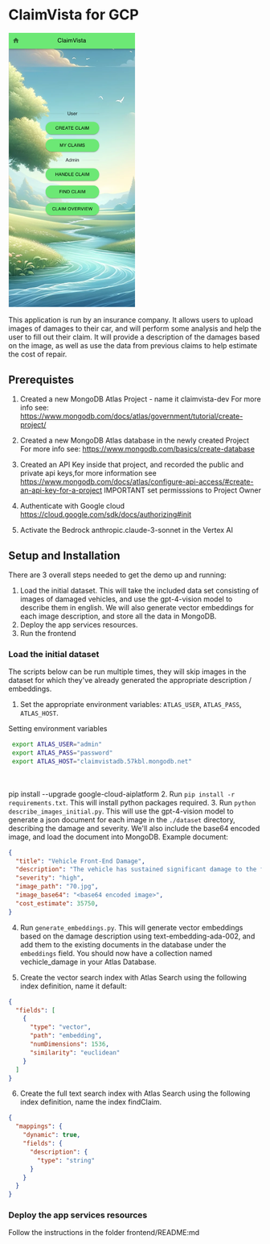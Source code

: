 # ClaimVista for GCP
<img src="screenshot.png" height="50%" width="50%">

This application is run by an insurance company. It allows users to upload images of damages to their car, and will perform some analysis and help the user to fill out their claim. It will provide a description of the damages based on the image, as well as use the data from previous claims to help estimate the cost of repair. 

##  Prerequistes
1. Created a new MongoDB Atlas Project - name it claimvista-dev
For more info see: https://www.mongodb.com/docs/atlas/government/tutorial/create-project/

2. Created a new MongoDB Atlas database in the newly created Project
For more info see: https://www.mongodb.com/basics/create-database

3. Created an API Key inside that project, and recorded the public and private api keys,for more information see https://www.mongodb.com/docs/atlas/configure-api-access/#create-an-api-key-for-a-project IMPORTANT set permisssions to Project Owner

4.  Authenticate with Google cloud
https://cloud.google.com/sdk/docs/authorizing#init

5.  Activate the Bedrock anthropic.claude-3-sonnet in the Vertex AI

## Setup and Installation

There are 3 overall steps needed to get the demo up and running:

1. Load the initial dataset. This will take the included data set consisting of images of damaged vehicles, and use the gpt-4-vision model to describe them in english. We will also generate vector embeddings for each image description, and store all the data in MongoDB.
2. Deploy the app services resources.
3. Run the frontend


### Load the initial dataset

The scripts below can be run multiple times, they will skip images in the dataset for which they've already generated the appropriate description / embeddings.  

1. Set the appropriate environment variables: `ATLAS_USER`, `ATLAS_PASS`, `ATLAS_HOST`.

Setting environment variables

```bash
 export ATLAS_USER="admin"                                                             
 export ATLAS_PASS="password"                                                                   
 export ATLAS_HOST="claimvistadb.57kbl.mongodb.net" 

 
```
pip install --upgrade google-cloud-aiplatform
2. Run `pip install -r requirements.txt`. This will install python packages required.
3. Run `python describe_images_initial.py`. This will use the gpt-4-vision model to generate a json document for each image in the `./dataset` directory, describing the damage and severity. We'll also include the base64 encoded image, and load the document into MongoDB. Example document:



```json
{
  "title": "Vehicle Front-End Damage",
  "description": "The vehicle has sustained significant damage to the front bumper and headlight assembly. The headlight is broken, and there is visible deformation of the bumper with parts of the material separated and lying on the ground. The paint is scratched, and the body around the headlight is crumpled, indicating a forceful impact in this area.",
  "severity": "high",
  "image_path": "70.jpg",
  "image_base64": "<base64 encoded image>",
  "cost_estimate": 35750,
}
```

4. Run `generate_embeddings.py`. This will generate vector embeddings based on the damage description using text-embedding-ada-002, and add them to the existing documents in the database under the `embeddings` field. You should now have a collection named vechicle_damage in your Atlas Database.

5. Create the vector search index with Atlas Search using the following index definition, name it default:

```json
{
  "fields": [
    {
      "type": "vector",
      "path": "embedding",
      "numDimensions": 1536,
      "similarity": "euclidean"
    }
  ]
}
```
6. Create the full text search index with Atlas Search using the following index definition, name the index findClaim.

```json
{
  "mappings": {
    "dynamic": true,
    "fields": {
      "description": {
        "type": "string"
      }
    }
  }
}
```
### Deploy the app services resources
Follow the instructions in the folder frontend/README:md



